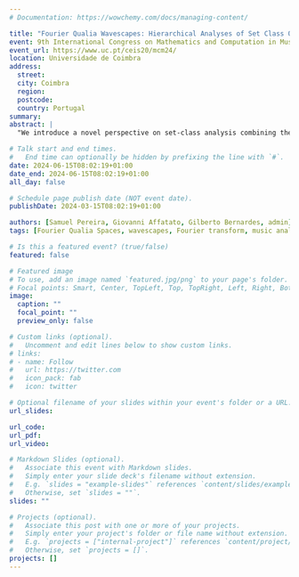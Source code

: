 ```yaml
---
# Documentation: https://wowchemy.com/docs/managing-content/

title: "Fourier Qualia Wavescapes: Hierarchical Analyses of Set Class Quality and Ambiguity"
event: 9th International Congress on Mathematics and Computation in Music (MCM2024)
event_url: https://www.uc.pt/ceis20/mcm24/
location: Universidade de Coimbra
address:
  street:
  city: Coimbra
  region:
  postcode:
  country: Portugal
summary:
abstract: |
  "We introduce a novel perspective on set-class analysis combining the DFT magnitudes with the music visualisation technique of wavescapes. With such a combination, we create a visual representation of a piece's multidimensional qualia, where different colours indicate saliency in chromaticity, diadicity, triadicity, octatonicity, diatonicity, and whole-tone quality. At the centre of our methods are: 1) the formal definition of the _Fourier Qualia Space_ (FQS), 2) its particular ordering of DFT coefficients that delineate regions linked to different musical aesthetics, and 3) the mapping of such regions into a coloured wavescape. Furthermore, we demonstrate the intrinsic capability of the FQS to express qualia ambiguity and map it into a synopsis wavescape. Finally, we showcase the application of our methods by presenting a few analytical remarks on Bach's _Three-part Invention_ BWV 795, Debussy's _Reflets dans l'eau_, and Webern's _Four Pieces for Violin and Piano_, Op. 7, No. 1, unveiling increasingly ambiguous wavescapes."

# Talk start and end times.
#   End time can optionally be hidden by prefixing the line with `#`.
date: 2024-06-15T08:02:19+01:00
date_end: 2024-06-15T08:02:19+01:00
all_day: false

# Schedule page publish date (NOT event date).
publishDate: 2024-03-15T08:02:19+01:00

authors: [Samuel Pereira, Giovanni Affatato, Gilberto Bernardes, admin]
tags: [Fourier Qualia Spaces, wavescapes, Fourier transform, music analysis, harmonic qualities]

# Is this a featured event? (true/false)
featured: false

# Featured image
# To use, add an image named `featured.jpg/png` to your page's folder. 
# Focal points: Smart, Center, TopLeft, Top, TopRight, Left, Right, BottomLeft, Bottom, BottomRight.
image:
  caption: ""
  focal_point: ""
  preview_only: false

# Custom links (optional).
#   Uncomment and edit lines below to show custom links.
# links:
# - name: Follow
#   url: https://twitter.com
#   icon_pack: fab
#   icon: twitter

# Optional filename of your slides within your event's folder or a URL.
url_slides:

url_code:
url_pdf:
url_video:

# Markdown Slides (optional).
#   Associate this event with Markdown slides.
#   Simply enter your slide deck's filename without extension.
#   E.g. `slides = "example-slides"` references `content/slides/example-slides.md`.
#   Otherwise, set `slides = ""`.
slides: ""

# Projects (optional).
#   Associate this post with one or more of your projects.
#   Simply enter your project's folder or file name without extension.
#   E.g. `projects = ["internal-project"]` references `content/project/deep-learning/index.md`.
#   Otherwise, set `projects = []`.
projects: []
---
```


